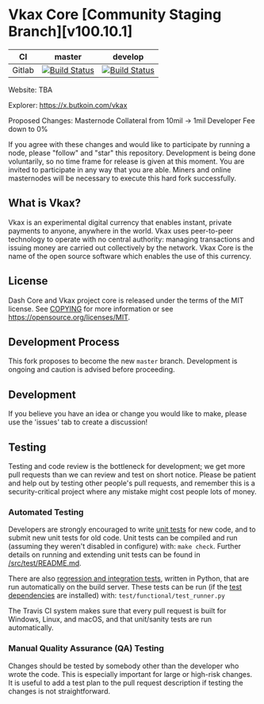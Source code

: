 Vkax Core [Community Staging Branch][v100.10.1]
===========================

|CI|master|develop|
|-|-|-|
|Gitlab|[![Build Status](https://gitlab.com/dashpay/dash/badges/master/pipeline.svg)](https://gitlab.com/dashpay/dash/-/tree/master)|[![Build Status](https://gitlab.com/dashpay/dash/badges/develop/pipeline.svg)](https://gitlab.com/dashpay/dash/-/tree/develop)|

Website: TBA

Explorer: https://x.butkoin.com/vkax

Proposed Changes:
Masternode Collateral from 10mil -> 1mil
Developer Fee down to 0%

If you agree with these changes and would like to participate by running a node, please "follow" and "star" this repository. Development is being done voluntarily, so no time frame for release is given at this moment. You are invited to participate in any way that you are able. Miners and online masternodes will be necessary to execute this hard fork successfully. 

What is Vkax?
-------------

Vkax is an experimental digital currency that enables instant, private
payments to anyone, anywhere in the world. Vkax uses peer-to-peer technology
to operate with no central authority: managing transactions and issuing money
are carried out collectively by the network. Vkax Core is the name of the open
source software which enables the use of this currency.

License
-------

Dash Core and Vkax project core is released under the terms of the MIT license. See [COPYING](COPYING) for more
information or see https://opensource.org/licenses/MIT.

Development Process
-------------------

This fork proposes to become the new `master` branch. Development is ongoing and caution is advised before proceeding.

Development
------------

If you believe you have an idea or change you would like to make, please use the 'issues' tab to create a discussion!

Testing
-------

Testing and code review is the bottleneck for development; we get more pull
requests than we can review and test on short notice. Please be patient and help out by testing
other people's pull requests, and remember this is a security-critical project where any mistake might cost people
lots of money.

### Automated Testing

Developers are strongly encouraged to write [unit tests](src/test/README.md) for new code, and to
submit new unit tests for old code. Unit tests can be compiled and run
(assuming they weren't disabled in configure) with: `make check`. Further details on running
and extending unit tests can be found in [/src/test/README.md](/src/test/README.md).

There are also [regression and integration tests](/test), written
in Python, that are run automatically on the build server.
These tests can be run (if the [test dependencies](/test) are installed) with: `test/functional/test_runner.py`

The Travis CI system makes sure that every pull request is built for Windows, Linux, and macOS, and that unit/sanity tests are run automatically.

### Manual Quality Assurance (QA) Testing

Changes should be tested by somebody other than the developer who wrote the
code. This is especially important for large or high-risk changes. It is useful
to add a test plan to the pull request description if testing the changes is
not straightforward.

